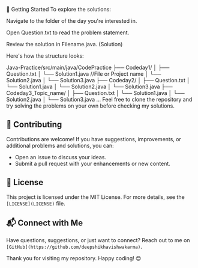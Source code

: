 🚀 Getting Started To explore the solutions:

Navigate to the folder of the day you're interested in.

Open Question.txt to read the problem statement.

Review the solution in Filename.java. (Solution)

Here's how the structure looks:

  Java-Practice/src/main/java/CodePractice
  ├── Codeday1/
  │ ├── Question.txt
  │ └── Solution1.java //File or Project name
  │ └── Solution2.java
  │ └── Solution3.java
  ├── Codeday2/
  │ ├── Question.txt
  │ └── Solution1.java
  │ └── Solution2.java
  │ └── Solution3.java
  ├── Codeday3_Topic_name/
  │ ├── Question.txt
  │ └── Solution1.java
  │ └── Solution2.java
  │ └── Solution3.java
...
Feel free to clone the repository and try solving the problems on your own before checking my solutions.

## 🤝 Contributing

Contributions are welcome! If you have suggestions, improvements, or additional problems and solutions, you can:
- Open an issue to discuss your ideas.
- Submit a pull request with your enhancements or new content.

## 📜 License

This project is licensed under the MIT License. For more details, see the `[LICENSE](LICENSE)` file.

## 📬 Connect with Me

Have questions, suggestions, or just want to connect? Reach out to me on `[GitHub](https://github.com/deepshikhavishwakarma)`.

Thank you for visiting my repository. Happy coding! 😊
